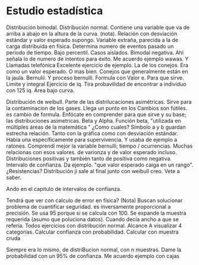 # Estudio estadística 

Distribución bimodal. Distribución normal. Contiene una variable que va de arriba a abajo en la altura de la curva. (nota). Relación con desviación estándar y valor esperado supongo. 
Variable extraña, parecida a la de carga distribuida en física. Determina numero de eventos pasado un periodo de tiempo. 
Bajo percentil. Casos aislados. 
Bimodal negativa. Ahí señala lo de numero de intentos para éxito. Me acuerdo ejemplo wawas. Y
Llamadas telefónica
Excelente ejercicio de ejemplo. La de los conejos. Era como un valor esperado. O mas bien. Conejos que generalmente están en la jaula. 
Bernulii. Y proceso bernulli. 
Formula con Valor e. Para que sirve.
Limite y integral
Ejercicio de iq. Tira probavilidad de encontrar a individuo con 125 iq. 
Área bajo curva. 


Distribución de weibull. Parte de las distrilucaciones asimétricas. Sirve para la contaminacion de los gases. Llega un punto en los Cambios son fútiles. es cambio de formula. Enfócate en comprender para que sirve y su base; las distribuciones asimetricas. Beta y Alpha. 
Función beta, "utilizada en múltiples áreas de la matemática " ¿Como cuales?
Símbolo a y b guardan estrecha relación. Tanto con la gráfica como con desviación estándar.
Había una específicamente para supervivencia. Y usaba de ejemplo a ratones.
Comprendí mejor la variable bernulli; tiempo / ocurrencias.
Muchas relacionas con esos valores. de varionza y de valor esperado incluso.
Distribuciones positivas y también tanto de positiva como negativa.
Intervalo de confianza. Da ejemplo. "que valor esperado caiga en un rango". ¿Resistencias?
Distribución ji sale al final junto con weibull creo.
Vete a saber.

Ando en el capitulo de intervalos de confianza.

Tendrá que ver con calculo de error en física? (Nota)
Buscan solucionar problema de cuantificar seguridad. es inversamente proporcional a precisión. Se usa 95 porque si se calcula con 100. Se expande la muestra requerida (asumo que poluciona datos). Cuando decía ancho a que se refería.
Todos ejercicios con distribución normal.
Alcance A visualizar 4 categorías.
Calcular confianza con probabilidad. 
Calcular con muestra cruda


Siempre era lo mismo, de distriBucion normal, con n muestras. Dame la probabilidad con un 95% de confianza. Me acuerdo ejemplo con cajas
